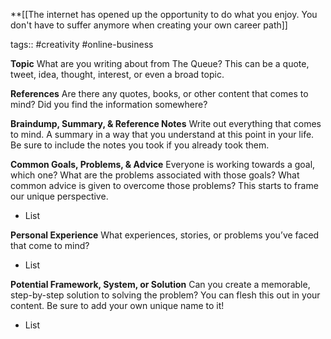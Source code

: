 **[[The internet has opened up the opportunity to do what you enjoy. You don't have to suffer anymore when creating your own career path]] 

tags:: #creativity  #online-business

**Topic**
 What are you writing about from The Queue? This can be a quote, tweet, idea, thought, interest, or even a broad topic.

**References**
  Are there any quotes, books, or other content that comes to mind? Did you find the information somewhere?

**Braindump, Summary, & Reference Notes**
Write out everything that comes to mind. A summary in a way that you understand at this point in your life. Be sure to include the notes you took if you already took them.

**Common Goals, Problems, & Advice**
Everyone is working towards a goal, which one? What are the problems associated with those goals? What common advice is given to overcome those problems? This starts to frame our unique perspective.

  - List

  **Personal Experience**
  What experiences, stories, or problems you’ve faced that come to mind?

  - List

  **Potential Framework, System, or Solution**
  Can you create a memorable, step-by-step solution to solving the problem? You can flesh this out in your content. Be sure to add your own unique name to it!

  - List
